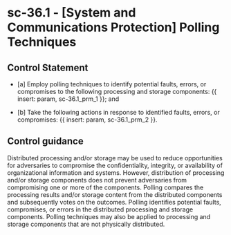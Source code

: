 # sc-36.1 - \[System and Communications Protection\] Polling Techniques

## Control Statement

- \[a\] Employ polling techniques to identify potential faults, errors, or compromises to the following processing and storage components: {{ insert: param, sc-36.1_prm_1 }}; and

- \[b\] Take the following actions in response to identified faults, errors, or compromises: {{ insert: param, sc-36.1_prm_2 }}.

## Control guidance

Distributed processing and/or storage may be used to reduce opportunities for adversaries to compromise the confidentiality, integrity, or availability of organizational information and systems. However, distribution of processing and/or storage components does not prevent adversaries from compromising one or more of the components. Polling compares the processing results and/or storage content from the distributed components and subsequently votes on the outcomes. Polling identifies potential faults, compromises, or errors in the distributed processing and storage components. Polling techniques may also be applied to processing and storage components that are not physically distributed.
